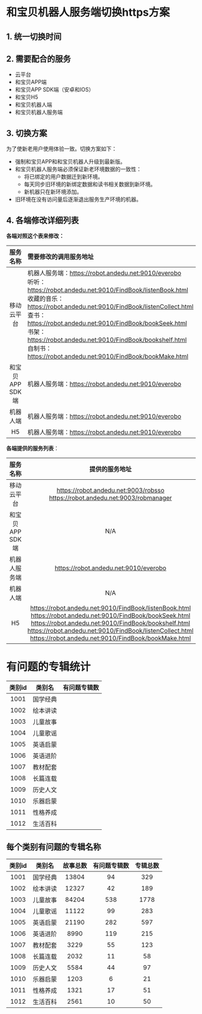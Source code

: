 # 和宝贝机器人服务端切换https方案
## 1. 统一切换时间



## 2. 需要配合的服务
* 云平台
* 和宝贝APP端
* 和宝贝APP SDK端（安卓和IOS）
* 和宝贝H5
* 和宝贝机器人端
* 和宝贝机器人服务端

## 3. 切换方案

为了使新老用户使用体验一致。切换方案如下：

* 强制和宝贝APP和和宝贝机器人升级到最新版。
* 和宝贝机器人服务端必须保证新老环境数据的一致性：
  * 将已绑定的用户数据迁到新环境。
  * 每天同步旧环境的新绑定数据和读书相关数据到新环境。
  * 新机器只在新环境添加。
* 旧环境在没有访问量后逐渐退出服务生产环境的机器。

## 4. 各端修改详细列表
**各端对照这个表来修改：**

| 服务名称 |      需要修改的调用服务地址      |
|:----------:|:--------------|
| 移动云平台 | 机器人服务端：https://robot.andedu.net:9010/everobo<br>听听：https://robot.andedu.net:9010/FindBook/listenBook.html<br/>收藏的音乐：https://robot.andedu.net:9010/FindBook/listenCollect.html<br/>查书：https://robot.andedu.net:9010/FindBook/bookSeek.html<br/>书架：https://robot.andedu.net:9010/FindBook/bookshelf.html<br/>自制书：https://robot.andedu.net:9010/FindBook/bookMake.html |
| 和宝贝APP SDK端 |   机器人服务端：https://robot.andedu.net:9010/everobo   |
| 机器人端 |机器人服务端：https://robot.andedu.net:9010/everobo |
| H5 | 机器人服务端：https://robot.andedu.net:9010/everobo |



**各端提供的服务列表**：

| 服务名称 |      提供的服务地址      |
|:----------:|:-------------:|
| 移动云平台 | https://robot.andedu.net:9003/robsso<br/>https://robot.andedu.net:9003/robmanager |
| 和宝贝APP SDK端 |   N/A   |
| 机器人服务端 | https://robot.andedu.net:9010/everobo |
| 机器人端 | N/A |
| H5 | https://robot.andedu.net:9010/FindBook/listenBook.html<br/>https://robot.andedu.net:9010/FindBook/bookSeek.html<br/>https://robot.andedu.net:9010/FindBook/bookshelf.html<br/>https://robot.andedu.net:9010/FindBook/listenCollect.html<br/>https://robot.andedu.net:9010/FindBook/bookMake.html |


# 有问题的专辑统计

|类别id|类别名|有问题专辑数|
|:-:|:-:|:-:|
|1001|国学经典||
|1002|绘本讲读||
|1003|儿童故事||
|1004|儿童歌谣||
|1005|英语启蒙||
|1006|英语进阶||
|1007|教材配套||
|1008|长篇连载||
|1009|历史人文||
|1010|乐器启蒙||
|1011|性格养成||
|1012|生活百科||

## 每个类别有问题的专辑名称


|类别id|类别名|故事总数|有问题专辑数|专辑总数|
|:-:|:-:|:-:|:-:|:-:|
|1001|国学经典|13804|94|329|
|1002|绘本讲读|12327|42|189|
|1003|儿童故事|84204|538|1778|
|1004|儿童歌谣|11122|99|283|
|1005|英语启蒙|21190|282|597|
|1006|英语进阶|8990|119|215|
|1007|教材配套|3229|55|123|
|1008|长篇连载|2032|11|58|
|1009|历史人文|5584|44|97|
|1010|乐器启蒙|1203|6|21|
|1011|性格养成|1321|17|51|
|1012|生活百科|2561|10|50|
